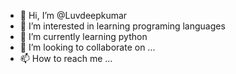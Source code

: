- 👋 Hi, I’m @Luvdeepkumar
- 👀 I’m interested in learning programing languages
- 🌱 I’m currently learning python
- 💞️ I’m looking to collaborate on ...
- 📫 How to reach me ...

<!---
Luvdeepkumar/Luvdeepkumar is a ✨ special ✨ repository because its `README.md` (this file) appears on your GitHub profile.
You can click the Preview link to take a look at your changes.
--->
